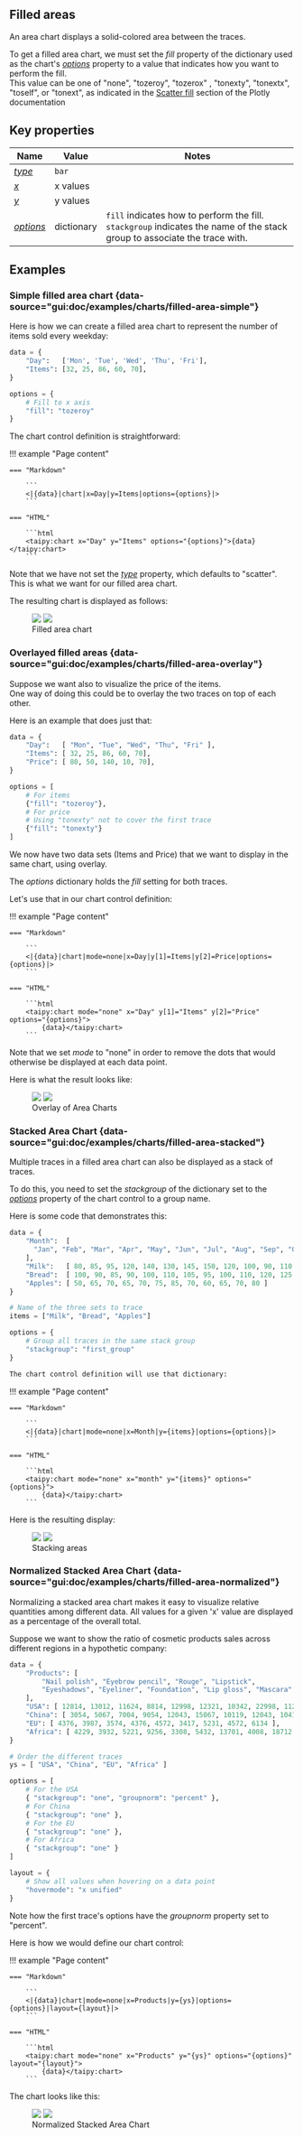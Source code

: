 ## Filled areas

An area chart displays a solid-colored area between the traces.

To get a filled area chart, we must set the *fill* property of the dictionary
used as the chart's [*options*](../chart.md#p-options) property to a value
that indicates how you want to perform the fill.<br/>
This value can be one of "none", "tozeroy", "tozerox" , "tonexty", "tonextx", "toself",
or "tonext", as indicated in the
[Scatter fill](https://plotly.com/javascript/reference/scatter/#scatter-fill) section
of the Plotly documentation

## Key properties

| Name            | Value           | Notes   |
| --------------- | ------------------------- | ------------------ |
| [*type*](../chart.md#p-type)      | `bar`          |  |
| [*x*](../chart.md#p-x)            | x values           |  |
| [*y*](../chart.md#p-y)            | y values           |  |
| [*options*](../chart.md#p-options)  | dictionary  | `fill` indicates how to perform the fill.<br/>`stackgroup` indicates the name of the stack group to associate the trace with. |

## Examples

### Simple filled area chart {data-source="gui:doc/examples/charts/filled-area-simple"}

Here is how we can create a filled area chart to represent the number of items sold every
weekday:

```py
data = {
    "Day":   ['Mon', 'Tue', 'Wed', 'Thu', 'Fri'],
    "Items": [32, 25, 86, 60, 70],
}

options = {
    # Fill to x axis
    "fill": "tozeroy"
}
```

The chart control definition is straightforward:

!!! example "Page content"

    === "Markdown"

        ```
        <|{data}|chart|x=Day|y=Items|options={options}|>
        ```
  
    === "HTML"

        ```html
        <taipy:chart x="Day" y="Items" options="{options}">{data}</taipy:chart>
        ```

Note that we have not set the [*type*](../chart.md#p-type) property, which defaults to
"scatter". This is what we want for our filled area chart.

The resulting chart is displayed as follows:

<figure>
    <img src="../filled-area-simple-d.png" class="visible-dark" />
    <img src="../filled-area-simple-l.png" class="visible-light" />
    <figcaption>Filled area chart</figcaption>
</figure>

### Overlayed filled areas {data-source="gui:doc/examples/charts/filled-area-overlay"}

Suppose we want also to visualize the price of the items.<br/>
One way of doing this could be to overlay the two traces on top of each other.

Here is an example that does just that:

```py
data = {
    "Day":   [ "Mon", "Tue", "Wed", "Thu", "Fri" ],
    "Items": [ 32, 25, 86, 60, 70],
    "Price": [ 80, 50, 140, 10, 70],
}

options = [
    # For items
    {"fill": "tozeroy"},
    # For price
    # Using "tonexty" not to cover the first trace
    {"fill": "tonexty"}
]
```

We now have two data sets (Items and Price) that we want to display in the same
chart, using overlay.

The *options* dictionary holds the *fill* setting for both traces.

Let's use that in our chart control definition:

!!! example "Page content"

    === "Markdown"

        ```
        <|{data}|chart|mode=none|x=Day|y[1]=Items|y[2]=Price|options={options}|>
        ```
  
    === "HTML"

        ```html
        <taipy:chart mode="none" x="Day" y[1]="Items" y[2]="Price" options="{options}">
            {data}</taipy:chart>
        ```

Note that we set *mode* to "none" in order to remove the dots that would otherwise be
displayed at each data point.

Here is what the result looks like:

<figure>
    <img src="../filled-area-overlay-d.png" class="visible-dark" />
    <img src="../filled-area-overlay-l.png" class="visible-light" />
    <figcaption>Overlay of Area Charts</figcaption>
</figure>

### Stacked Area Chart {data-source="gui:doc/examples/charts/filled-area-stacked"}

Multiple traces in a filled area chart can also be displayed as a stack of traces.

To do this, you need to set the *stackgroup* of the dictionary set to
the [*options*](../chart.md#p-options) property of the chart control to a group name.

Here is some code that demonstrates this:

```py
data = {
    "Month":  [
      "Jan", "Feb", "Mar", "Apr", "May", "Jun", "Jul", "Aug", "Sep", "Oct", "Nov", "Dec"
    ],
    "Milk":   [ 80, 85, 95, 120, 140, 130, 145, 150, 120, 100, 90, 110 ],
    "Bread":  [ 100, 90, 85, 90, 100, 110, 105, 95, 100, 110, 120, 125 ],
    "Apples": [ 50, 65, 70, 65, 70, 75, 85, 70, 60, 65, 70, 80 ]
}

# Name of the three sets to trace
items = ["Milk", "Bread", "Apples"]

options = {
    # Group all traces in the same stack group
    "stackgroup": "first_group"
}

The chart control definition will use that dictionary:

```
!!! example "Page content"

    === "Markdown"

        ```
        <|{data}|chart|mode=none|x=Month|y={items}|options={options}|>
        ```
  
    === "HTML"

        ```html
        <taipy:chart mode="none" x="month" y="{items}" options="{options}">
            {data}</taipy:chart>
        ```

Here is the resulting display:

<figure>
    <img src="../filled-area-stacked-d.png" class="visible-dark" />
    <img src="../filled-area-stacked-l.png" class="visible-light" />
    <figcaption>Stacking areas</figcaption>
</figure>

### Normalized Stacked Area Chart {data-source="gui:doc/examples/charts/filled-area-normalized"}

Normalizing a stacked area chart makes it easy to visualize relative quantities
among different data. All values for a given 'x' value are displayed as a
percentage of the overall total.

Suppose we want to show the ratio of cosmetic products sales across different regions in
a hypothetic company:

```py
data = {
    "Products": [
        "Nail polish", "Eyebrow pencil", "Rouge", "Lipstick",
        "Eyeshadows", "Eyeliner", "Foundation", "Lip gloss", "Mascara"
    ],
    "USA": [ 12814, 13012, 11624, 8814, 12998, 12321, 10342, 22998, 11261 ],
    "China": [ 3054, 5067, 7004, 9054, 12043, 15067, 10119, 12043, 10419 ],
    "EU": [ 4376, 3987, 3574, 4376, 4572, 3417, 5231, 4572, 6134 ],
    "Africa": [ 4229, 3932, 5221, 9256, 3308, 5432, 13701, 4008, 18712 ]
}

# Order the different traces
ys = [ "USA", "China", "EU", "Africa" ]

options = [
    # For the USA
    { "stackgroup": "one", "groupnorm": "percent" },
    # For China
    { "stackgroup": "one" },
    # For the EU
    { "stackgroup": "one" },
    # For Africa
    { "stackgroup": "one" }
]

layout = {
    # Show all values when hovering on a data point
    "hovermode": "x unified"
}
```

Note how the first trace's options have the *groupnorm* property set to "percent".

Here is how we would define our chart control:

!!! example "Page content"

    === "Markdown"

        ```
        <|{data}|chart|mode=none|x=Products|y={ys}|options={options}|layout={layout}|>
        ```
  
    === "HTML"

        ```html
        <taipy:chart mode="none" x="Products" y="{ys}" options="{options}" layout="{layout}">
            {data}</taipy:chart>
        ```

The chart looks like this:

<figure>
    <img src="../filled-area-normalized-d.png" class="visible-dark" />
    <img src="../filled-area-normalized-l.png" class="visible-light" />
    <figcaption>Normalized Stacked Area Chart</figcaption>
</figure>

